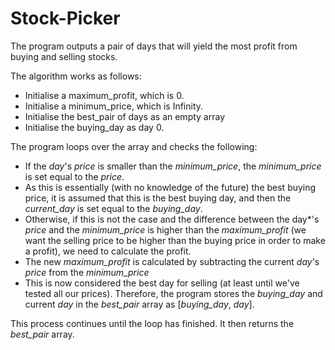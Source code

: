 # Stock-Picker
The program outputs a pair of days that will yield the most profit from buying and selling stocks. 

The algorithm works as follows:
- Initialise a maximum_profit, which is 0. 
- Initialise a minimum_price, which is Infinity. 
- Initialise the best_pair of days as an empty array
- Initialise the buying_day as day 0. 

The program loops over the array and checks the following:
- If the *day*'s *price* is smaller than the *minimum_price*, the *minimum_price* is set equal to the *price*. 
- As this is essentially (with no knowledge of the future) the best buying price, it is assumed that this is the best buying day, and then the *current_day* is set equal to the *buying_day*. 
- Otherwise, if this is not the case and the difference between the day*'s *price* and the *minimum_price* is higher than the *maximum_profit* (we want the selling price to be higher than the buying price in order to make a profit), we need to calculate the profit. 
- The new *maximum_profit* is calculated by subtracting the current *day*'s *price* from the *minimum_price*
- This is now considered the best day for selling (at least until we've tested all our prices). Therefore, the program stores the *buying_day* and current *day* in the *best_pair* array as [*buying_day*, *day*]. 

This process continues until the loop has finished. 
It then returns the *best_pair* array. 
